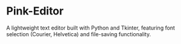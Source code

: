 # Pink-Editor
A lightweight text editor built with Python and Tkinter, featuring font selection (Courier, Helvetica) and file-saving functionality.

